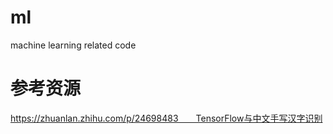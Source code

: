 # ml
machine learning related code



# 参考资源
https://zhuanlan.zhihu.com/p/24698483　　TensorFlow与中文手写汉字识别
